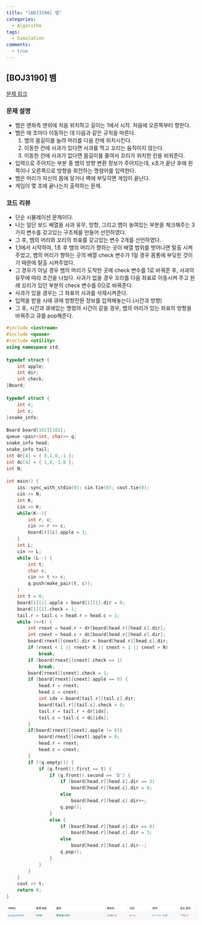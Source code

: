 ```yaml
---
title: "[BOJ3190] 뱀"
categories:
  - Algorithm
tags:
  - Simulation
comments:
  - true
---
```

## [BOJ3190] 뱀

[문제 링크](https://www.acmicpc.net/problem/3190)

### 문제 설명
* 뱀은 맨좌측 맨위에 처음 위치하고 길이는 1에서 시작. 처음에 오른쪽부터 향한다.
* 뱀은 매 초마다 이동하는 데 다음과 같은 규칙을 따른다.
  1. 뱀의 몸길이를 늘려 머리를 다음 칸에 위치시킨다.
  2. 이동한 칸에 사과가 있다면 사과를 먹고 꼬리는 움직이지 않는다.
  3. 이동한 칸에 사과가 없다면 몸길이를 줄여서 꼬리가 위치한 칸을 비워준다.
* 입력으로 주어지는 부분 중 뱀의 방향 변환 정보가 주어지는데, x초가 끝난 후에 왼쪽이나 오른쪽으로 방향을 회전하는 명령어를 입력한다.
* 뱀은 머리가 자신의 몸에 닿거나 벽에 부딪히면 게임이 끝난다.
* 게임이 몇 초에 끝나는지 출력하는 문제.

### 코드 리뷰
* 단순 시뮬레이션 문제이다. 
* 나는 일단 보드 배열을 사과 유무, 방향, 그리고 뱀이 놓여있는 부분을 체크해주는 3가지 변수를 갖고있는 구조체를 만들어 선언하였다.
* 그 후, 뱀의 머리와 꼬리의 좌표를 갖고있는 변수 2개를 선언하였다.
* 1,1에서 시작하여, 1초 후 뱀의 머리가 향하는 곳이 배열 범위를 벗어나면 탈출 시켜주었고, 뱀의 머리가 향하는 곳의 배열 check 변수가 1일 경우 몸통에 부딪힌 것이기 때문에 탈출 시켜주었다.
* 그 경우가 아닐 경우 뱀의 머리가 도착한 곳에 check 변수를 1로 바꿔준 후, 사과의 유무에 따라 조건을 나눴다. 사과가 없을 경우 꼬리를 다음 좌표로 이동시켜 주고 원래 꼬리가 있던 부분의 check 변수를 0으로 바꿔준다.
* 사과가 있을 경우는 그 좌표의 사과를 삭제시켜준다.
* 입력을 받을 시에 큐에 방향전환 정보를 입력해놓는다.(시간과 방향)
* 그 후, 시간과 큐에있는 명령의 시간이 같을 경우, 뱀의 머리가 있는 좌표의 방향을 바꿔주고 큐를 pop해준다. 

```cpp
#include <iostream>
#include <queue>
#include <utility>
using namespace std;

typedef struct {
	int apple;
	int dir;
	int check;
}Board;

typedef struct {
	int r;
	int c;
}snake_info;

Board board[102][102];
queue <pair<int, char>> q;
snake_info head;
snake_info tail;
int dr[4] = { 0,1,0,-1 };
int dc[4] = { 1,0,-1,0 };
int N;

int main() {
	ios::sync_with_stdio(0); cin.tie(0); cout.tie(0);
	cin >> N;
	int K;
	cin >> K;
	while(K--){
		int r, c;
		cin >> r >> c;
		board[r][c].apple = 1;
	}
	int L;
	cin >> L;
	while (L--) {
		int t;
		char c;
		cin >> t >> c;
		q.push(make_pair(t, c));
	}
	int t = 0;
	board[1][1].apple = board[1][1].dir = 0;
	board[1][1].check = 1;
	tail.r = tail.c = head.r = head.c = 1;
	while (++t) {
		int rnext = head.r + dr[board[head.r][head.c].dir];
		int cnext = head.c + dc[board[head.r][head.c].dir];
		board[rnext][cnext].dir = board[head.r][head.c].dir;
		if (rnext < 1 || rnext> N || cnext < 1 || cnext > N) 
			break;
		if (board[rnext][cnext].check == 1) 
			break;
		board[rnext][cnext].check = 1;
		if (board[rnext][cnext].apple == 0) {
			head.r = rnext;
			head.c = cnext;
			int idx = board[tail.r][tail.c].dir;
			board[tail.r][tail.c].check = 0;
			tail.r = tail.r + dr[idx];
			tail.c = tail.c + dc[idx];
		}
		if(board[rnext][cnext].apple != 0){
			board[rnext][cnext].apple = 0;
			head.r = rnext;
			head.c = cnext;
		}
		if (!q.empty()) {
			if (q.front().first == t) {
				if (q.front().second == 'D') {
					if (board[head.r][head.c].dir == 3) 
						board[head.r][head.c].dir = 0;
					else 
						board[head.r][head.c].dir++;
					q.pop();
				}
				else {
					if (board[head.r][head.c].dir == 0) 
						board[head.r][head.c].dir = 3;
					else 
						board[head.r][head.c].dir--;
					q.pop();
				}
			}
		}
	}
	cout << t;
	return 0;
}
```

![](/assets/img/Algorithm/09041.png)